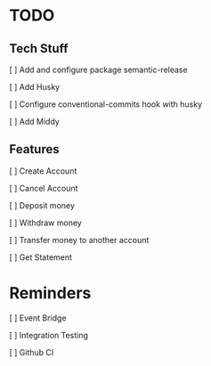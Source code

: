 # TODO
## Tech Stuff
[ ] Add and configure package semantic-release

[ ] Add Husky

[ ] Configure conventional-commits hook with husky

[ ] Add Middy

## Features
[ ] Create Account

[ ] Cancel Account

[ ] Deposit money

[ ] Withdraw money

[ ] Transfer money to another account

[ ] Get Statement


# Reminders
[ ] Event Bridge

[ ] Integration Testing

[ ] Github CI
